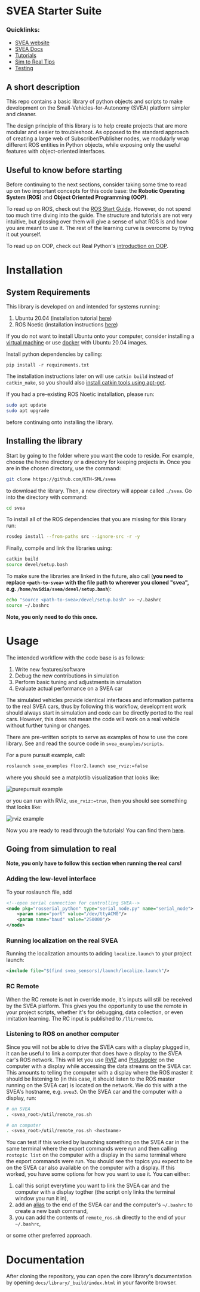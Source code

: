 # SVEA Starter Suite

### Quicklinks:
- [SVEA website](https://svea.eecs.kth.se)
- [SVEA Docs](https://kth-sml.github.io/svea)
- [Tutorials](https://kth-sml.github.io/svea/tutorials/0_intro)
- [Sim to Real Tips](https://github.com/KTH-SML/svea#going-from-simulation-to-real)
- [Testing](https://github.com/KTH-SML/svea#testing)

## A short description
This repo contains a basic library of python objects and scripts to make
development on the Small-Vehicles-for-Autonomy (SVEA) platform simpler
and cleaner.

The design principle of this library is to help create projects that are
more modular and easier to troubleshoot. As opposed to the standard
approach of creating a large web of Subscriber/Publisher nodes, we modularly
wrap different ROS entities in Python objects, while exposing only the useful
features with object-oriented interfaces.

## Useful to know before starting
Before continuing to the next sections, consider taking some time to read up on
two important concepts for this code base: the **Robotic Operating System (ROS)**
and **Object Oriented Programming (OOP)**.

To read up on ROS, check out the
[ROS Start Guide](http://wiki.ros.org/ROS/StartGuide). However, do not spend
too much time diving into the guide. The structure and tutorials are not very
intuitive, but glossing over them will give a sense of what ROS is and how you
are meant to use it. The rest of the learning curve is overcome by trying it out
yourself.

To read up on OOP, check out Real Python's
[introduction on OOP](https://realpython.com/python3-object-oriented-programming/).

# Installation

## System Requirements
This library is developed on and intended for systems running:

1. Ubuntu 20.04 (installation tutorial [here](https://ubuntu.com/tutorials/tutorial-install-ubuntu-desktop#1-overview))
2. ROS Noetic (installation instructions [here](http://wiki.ros.org/noetic/Installation/Ubuntu))

If you do not want to install Ubuntu onto your computer, consider installing a
[virtual machine](https://www.osboxes.org/ubuntu/) or use
[docker](https://docs.docker.com/install/) with Ubuntu 20.04 images.

Install python dependencies by calling:

```
pip install -r requirements.txt
```

The installation instructions later on will use `catkin build` instead of
`catkin_make`, so you should also [install catkin tools using apt-get](https://catkin-tools.readthedocs.io/en/latest/installing.html#installing-on-ubuntu-with-apt-get).

If you had a pre-existing ROS Noetic installation, please run:

```bash
sudo apt update
sudo apt upgrade
```

before continuing onto installing the library.

## Installing the library
Start by going to the folder where you want the code to reside.
For example, choose the home directory or a directory for keeping projects in.
Once you are in the chosen directory, use the command:

```bash
git clone https://github.com/KTH-SML/svea
```

to download the library. Then, a new directory will appear called
`./svea`. Go into the directory with command:

```bash
cd svea
```

To install all of the ROS dependencies that you are missing for this library run:

```bash
rosdep install --from-paths src --ignore-src -r -y
```

Finally, compile and link the libraries using:

```bash
catkin build
source devel/setup.bash
```

To make sure the libraries are linked in the future, also call (**you need to replace
`<path-to-svea>` with the file path to wherever you cloned "svea", e.g.
`/home/nvidia/svea/devel/setup.bash`**):

```bash
echo "source <path-to-svea>/devel/setup.bash" >> ~/.bashrc
source ~/.bashrc
```

**Note, you only need to do this once.**

# Usage

The intended workflow with the code base is as follows:
1. Write new features/software
2. Debug the new contributions in simulation
3. Perform basic tuning and adjustments in simulation
4. Evaluate actual performance on a SVEA car

The simulated vehicles provide identical interfaces and information patterns
to the real SVEA cars, thus by following this workflow, development work
should always start in simulation and code can be directly ported to the real
cars. However, this does not mean the code will work on a
real vehicle without further tuning or changes.

There are pre-written scripts to serve as examples of how to use the
core library. See and read the source code in
`svea_examples/scripts`.

For a pure pursuit example, call:

```bash
roslaunch svea_examples floor2.launch use_rviz:=false
```

where you should see a matplotlib visualization that looks like:

![purepursuit example](docs/media/purepursuit.png)

or you can run with RViz, `use_rviz:=true`, then you should see something that
looks like:

![rviz example](docs/media/floor2_rviz.png)

Now you are ready to read through the tutorials! You can find them
[here](https://kth-sml.github.io/svea/tutorials/0_intro).

## Going from simulation to real

**Note, you only have to follow this section when running the real cars!**

### Adding the low-level interface

To your roslaunch file, add

```xml
<!--open serial connection for controlling SVEA-->
<node pkg="rosserial_python" type="serial_node.py" name="serial_node">
    <param name="port" value="/dev/ttyACM0"/>
    <param name="baud" value="250000"/>
</node>
```

### Running localization on the real SVEA

Running the localization amounts to adding `localize.launch` to your project launch:

```xml
<include file="$(find svea_sensors)/launch/localize.launch"/>
```

### RC Remote

When the RC remote is not in override mode, it's inputs will still be received by the SVEA platform. This gives you the opportunity to use the remote in your project scripts, whether it's for debugging, data collection, or even imitation learning. The RC input is published to ```/lli/remote```.

### Listening to ROS on another computer

Since you will not be able to drive the SVEA cars with a display plugged in, it
can be useful to link a computer that does have a display to the SVEA car's ROS
network. This will let you use [RVIZ](http://wiki.ros.org/rviz) and
[PlotJuggler](http://wiki.ros.org/plotjuggler) on the computer with a display
while accessing the data streams on the SVEA car. This amounts to telling the
computer with a display where the ROS master it should be listening to (in this
case, it should listen to the ROS master running on the SVEA car) is located on
the network. We do this with a the SVEA's hostname, e.g. `svea3`. On the SVEA
car and the computer with a display, run:

```bash
# on SVEA
. <svea_root>/util/remote_ros.sh

# on computer
. <svea_root>/util/remote_ros.sh <hostname>
```

You can test if this worked by launching something on the SVEA car in the same terminal where the export commands were run and then calling ```rostopic list``` on the computer with a display in the same terminal where the export commands were run. You should see the topics you expect to be on the SVEA car also available on the computer with a display. If this worked, you have some options for how you want to use it. You can either:
1. call this script everytime you want to link the SVEA car and the computer with a display togther (the script only links the terminal window you run it in),
2. add an [alias](https://mijingo.com/blog/creating-bash-aliases) to the end of the SVEA car and the computer's ```~/.bashrc``` to create a new bash command,
3. you can add the contents of ```remote_ros.sh``` directly to the end of your ```~/.bashrc```,

or some other preferred approach.

# Documentation
After cloning the repository, you can open the core library's documentation by opening `docs/library/_build/index.html` in your favorite browser.

